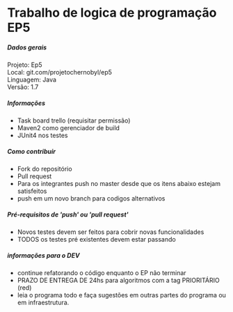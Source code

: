 # Trabalho de logica de programação EP5


##### Dados gerais
Projeto: 	Ep5    
Local: 		git.com/projetochernobyl/ep5     
Linguagem:	Java     
Versão:		1.7     

##### Informações
- Task board trello (requisitar permissão)
- Maven2 como gerenciador de build
- JUnit4 nos testes

##### Como contribuir
- Fork do repositório
- Pull request
- Para os integrantes push no master desde que os itens abaixo estejam satisfeitos
- push em um novo branch para codigos alternativos

##### Pré-requisitos de 'push' ou 'pull request'
- Novos testes devem ser feitos para cobrir novas funcionalidades
- TODOS os testes pré existentes devem estar passando

##### informações para o DEV
- continue refatorando o código enquanto o EP não terminar
- PRAZO DE ENTREGA DE 24hs para algoritmos com a tag PRIORITÁRIO (red)
- leia o programa todo e faça sugestões em outras partes do programa ou em infraestrutura.
